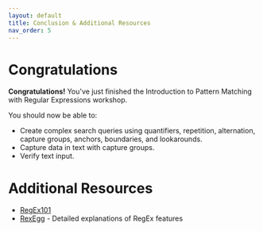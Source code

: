 ```yaml
---
layout: default
title: Conclusion & Additional Resources
nav_order: 5
---
```

<!-- 
This page will go over the conclusion and additional resources for the workshop.
Add, edit, or remove any content below for the workshop in question.
-->

# Congratulations 

<!-- Edit this line to mention your workshop name -->
**Congratulations!** You've just finished the Introduction to Pattern Matching with Regular Expressions workshop.

<!-- Recap your learning objectives from the introductory. -->
You should now be able to:
- Create complex search queries using quantifiers, repetition, alternation, capture groups, anchors, boundaries, and lookarounds.
- Capture data in text with capture groups.
- Verify text input.

<!-- This is where you can add additional resources for your readers. -->
# Additional Resources

- [RegEx101](https://regex101.com/)
- [RexEgg](https://www.rexegg.com/regex-quickstart.php) - Detailed explanations of RegEx features
